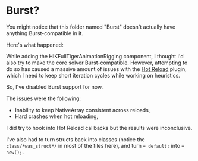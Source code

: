 Burst?
===

You might notice that this folder named "Burst" doesn't actually have anything Burst-compatible in it.

Here's what happened:

While adding the HIKFullTigerAnimationRigging component, I thought I'd also try to make the core solver Burst-compatible.
However, attempting to do so has caused a massive amount of issues with the [Hot Reload](https://hotreload.net/) plugin,
which I need to keep short iteration cycles while working on heuristics.

So, I've disabled Burst support for now.

The issues were the following:
- Inability to keep NativeArray consistent across reloads,
- Hard crashes when hot reloading,

I did try to hook into Hot Reload callbacks but the results were inconclusive.

I've also had to turn structs back into classes (notice the `class/*was_struct*/` in most of the files here),
and turn `= default;` into `= new();`.